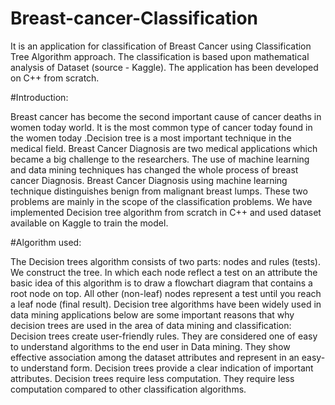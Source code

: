 # Breast-cancer-Classification
  
It is an application for classification of Breast Cancer using Classification Tree Algorithm approach.
The classification is based upon mathematical analysis of Dataset (source - Kaggle).
The application has been developed on C++ from scratch.


#Introduction:

Breast cancer has become the second important cause of cancer deaths in women today
world. It is the most common type of cancer today found in the women today .Decision tree
is a most important technique in the medical field.
Breast Cancer Diagnosis are two medical applications which became a big challenge to the
researchers. The use of machine learning and data mining techniques has changed the
whole process of breast cancer Diagnosis. Breast Cancer Diagnosis using machine learning
technique distinguishes benign from malignant breast lumps. These two problems are
mainly in the scope of the classification problems.
We have implemented Decision tree algorithm from scratch in C++ and used dataset
available on Kaggle to train the model.

#Algorithm used:

The Decision trees algorithm consists of two parts: nodes and rules (tests). We construct the
tree. In which each node reflect a test on an attribute the basic idea of this algorithm is to
draw a flowchart diagram that contains a root node on top. All other (non-leaf) nodes
represent a test until you reach a leaf node (final result).
Decision tree algorithms have been widely used in data mining applications below are some
important reasons that why decision trees are used in the area of data mining and
classification: Decision trees create user-friendly rules. They are considered one of easy to
understand algorithms to the end user in Data mining.
They show effective association among the dataset attributes and represent in an easy-to
understand form. Decision trees provide a clear indication of important attributes. Decision
trees require less computation. They require less computation compared to other
classification algorithms.
